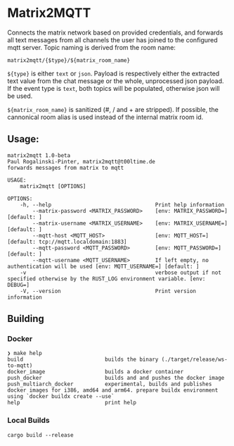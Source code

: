 # Matrix2MQTT

Connects the matrix network based on provided credentials, and forwards all text messages from all channels the user has joined to the configured mqtt server. Topic naming is derived from the room name:

```text
matrix2mqtt/{$type}/${matrix_room_name}
```

`${type}` is either `text` or `json`. Payload is respectively either the extracted text value from the chat message or the whole, unprocessed json payload. If the event type is `text`, both topics will be populated, otherwise json will be used.

`${matrix_room_name}` is sanitized (#, / and + are stripped). If possible, the cannonical room alias is used instead of the internal matrix room id.

## Usage:

```text
matrix2mqtt 1.0-beta
Paul Rogalinski-Pinter, matrix2mqtt@t00ltime.de
forwards messages from matrix to mqtt

USAGE:
    matrix2mqtt [OPTIONS]

OPTIONS:
    -h, --help                                 Print help information
        --matrix-password <MATRIX_PASSWORD>    [env: MATRIX_PASSWORD=] [default: ]
        --matrix-username <MATRIX_USERNAME>    [env: MATRIX_USERNAME=] [default: ]
        --mqtt-host <MQTT_HOST>                [env: MQTT_HOST=] [default: tcp://mqtt.localdomain:1883]
        --mqtt-password <MQTT_PASSWORD>        [env: MQTT_PASSWORD=] [default: ]
        --mqtt-username <MQTT_USERNAME>        If left empty, no authentication will be used [env: MQTT_USERNAME=] [default: ]
    -v                                         verbose output if not specified otherwise by the RUST_LOG environment variable. [env: DEBUG=]
    -V, --version                              Print version information
```

## Building

### Docker

```
❯ make help
build                          builds the binary (./target/release/ws-to-mqtt)
docker_image                   builds a docker container
push_docker                    builds and and pushes the docker image
push_multiarch_docker          experimental, builds and publishes docker images for i386, amd64 and arm64. prepare buildx environment using `docker buildx create --use`
help                           print help
```

### Local Builds

```
cargo build --release
```
